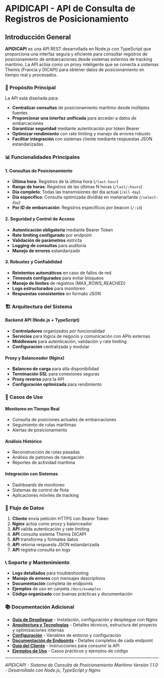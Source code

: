 # APIDICAPI - API de Consulta de Registros de Posicionamiento

## Introducción General

**APIDICAPI** es una API REST desarrollada en Node.js con TypeScript que proporciona una interfaz segura y eficiente para consultar registros de posicionamiento de embarcaciones desde sistemas externos de tracking marítimo. La API actúa como un proxy inteligente que se conecta a sistemas Themis (Francia y DICAPI) para obtener datos de posicionamiento en tiempo real y procesados.

### 🎯 Propósito Principal

La API está diseñada para:
- **Centralizar consultas** de posicionamiento marítimo desde múltiples fuentes
- **Proporcionar una interfaz unificada** para acceder a datos de embarcaciones
- **Garantizar seguridad** mediante autenticación por token Bearer
- **Optimizar rendimiento** con rate limiting y manejo de errores robusto
- **Facilitar integración** con sistemas cliente mediante respuestas JSON estandarizadas

### 📊 Funcionalidades Principales

#### 1. **Consultas de Posicionamiento**
- **Última hora**: Registros de la última hora (`/last-hour`)
- **Rango de horas**: Registros de las últimas N horas (`/last/:hours`)
- **Día completo**: Todas las transmisiones del día actual (`/all-day`)
- **Día específico**: Consulta optimizada dividida en mañana/tarde (`/select-day`)
- **Por ID de embarcación**: Registros específicos por beacon (`/:id`)

#### 2. **Seguridad y Control de Acceso**
- **Autenticación obligatoria** mediante Bearer Token
- **Rate limiting configurado** por endpoint
- **Validación de parámetros** estricta
- **Logging de consultas** para auditoría
- **Manejo de errores** estandarizado

#### 3. **Robustez y Confiabilidad**
- **Reintentos automáticos** en caso de fallos de red
- **Timeouts configurados** para evitar bloqueos
- **Manejo de límites** de registros (MAX_ROWS_REACHED)
- **Logs estructurados** para monitoreo
- **Respuestas consistentes** en formato JSON

### 🏗️ Arquitectura del Sistema

#### **Backend API (Node.js + TypeScript)**
- **Controladores** organizados por funcionalidad
- **Servicios** para lógica de negocio y comunicación con APIs externas
- **Middleware** para autenticación, validación y rate limiting
- **Configuración** centralizada y modular

#### **Proxy y Balanceador (Nginx)**
- **Balanceo de carga** para alta disponibilidad
- **Terminación SSL** para conexiones seguras
- **Proxy reverso** para la API
- **Configuración optimizada** para rendimiento

### 🎯 Casos de Uso

#### **Monitoreo en Tiempo Real**
- Consulta de posiciones actuales de embarcaciones
- Seguimiento de rutas marítimas
- Alertas de posicionamiento

#### **Análisis Histórico**
- Reconstrucción de rutas pasadas
- Análisis de patrones de navegación
- Reportes de actividad marítima

#### **Integración con Sistemas**
- Dashboards de monitoreo
- Sistemas de control de flota
- Aplicaciones móviles de tracking

### 🔄 Flujo de Datos

1. **Cliente** envía petición HTTPS con Bearer Token
2. **Nginx** actúa como proxy y balanceador
3. **API** valida autenticación y rate limiting
4. **API** consulta sistema Themis DICAPI
5. **API** transforma y formatea datos
6. **API** retorna respuesta JSON estandarizada
7. **API** registra consulta en logs

### 📞 Soporte y Mantenimiento

- **Logs detallados** para troubleshooting
- **Manejo de errores** con mensajes descriptivos
- **Documentación** completa de endpoints
- **Ejemplos** de uso en carpeta `/docs/examples`
- **Código organizado** con buenas prácticas y documentación

### 📚 Documentación Adicional

- **[Guía de Despliegue](despliegue.md)** - Instalación, configuración y despliegue con Nginx
- **[Arquitectura y Tecnologías](arquitectura.md)** - Detalles técnicos, estructura del proyecto y optimizaciones internas
- **[Configuración](configuracion.md)** - Variables de entorno y configuración
- **[Documentación de Endpoints](endpoints.md)** - Detalles completos de cada endpoint
- **[Guía del Cliente](CLIENT_GUIDE.md)** - Instrucciones para consumir la API
- **[Ejemplos de Uso](EXAMPLES.md)** - Casos prácticos y ejemplos de código

---

*APIDICAPI - Sistema de Consulta de Posicionamiento Marítimo*
*Versión 1.1.0 - Desarrollado con Node.js, TypeScript y Nginx* 